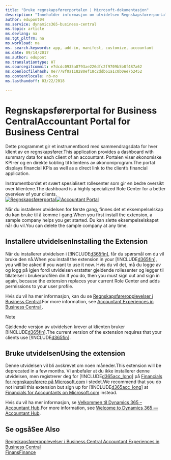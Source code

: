 ```yaml
---
title: "Bruke regnskapsførerportalen | Microsoft-dokumentasjon"
description: "Inneholder informasjon om utvidelsen Regnskapsførerportal."
author: edupont04
ms.service: dynamics365-business-central
ms.topic: article
ms.devlang: na
ms.tgt_pltfrm: na
ms.workload: na
ms. search.keywords: app, add-in, manifest, customize, accountant
ms.date: 09/14/2017
ms.author: edupont
ms.translationtype: HT
ms.sourcegitcommit: e7dcdc0935a8793ae226dfc2f9709b5b8f487a62
ms.openlocfilehash: 0e7778f0a118280ef18c2ddb61a1c0b0ee7b2452
ms.contentlocale: nb-no
ms.lasthandoff: 03/22/2018

---
```

# <a name="accountant-portal-for-business-central"></a><span data-ttu-id="7ed47-103">Regnskapsførerportal for Business Central</span><span class="sxs-lookup"><span data-stu-id="7ed47-103">Accountant Portal for Business Central</span></span>
<span data-ttu-id="7ed47-104">Dette programmet gir et instrumentbord med sammendragsdata for hver klient av en regnskapsfører.</span><span class="sxs-lookup"><span data-stu-id="7ed47-104">This application provides a dashboard with summary data for each client of an accountant.</span></span> <span data-ttu-id="7ed47-105">Portalen viser økonomiske KPI-er og en direkte kobling til klientens av økonomiprogram.</span><span class="sxs-lookup"><span data-stu-id="7ed47-105">The portal displays financial KPIs as well as a direct link to the client’s financial application.</span></span>  

<span data-ttu-id="7ed47-106">Instrumentbordet et svært spesialisert rollesenter som gir en bedre oversikt over klientene.</span><span class="sxs-lookup"><span data-stu-id="7ed47-106">The dashboard is a highly specialized Role Center for a better overview of your clients.</span></span>  
<span data-ttu-id="7ed47-107">[![Regnskapsførerportal](./media/ui-extensions-accportal/accountant-portal.png)](https://go.microsoft.com/fwlink/?linkid=851257)</span><span class="sxs-lookup"><span data-stu-id="7ed47-107">[![Accountant Portal](./media/ui-extensions-accportal/accountant-portal.png)](https://go.microsoft.com/fwlink/?linkid=851257)</span></span>

<span data-ttu-id="7ed47-108">Når du installerer utvidelsen for første gang, finnes det et eksempelselskap du kan bruke til å komme i gang.</span><span class="sxs-lookup"><span data-stu-id="7ed47-108">When you first install the extension, a sample company helps you get started.</span></span> <span data-ttu-id="7ed47-109">Du kan slette eksempelselskapet når du vil.</span><span class="sxs-lookup"><span data-stu-id="7ed47-109">You can delete the sample company at any time.</span></span>  

## <a name="installing-the-extension"></a><span data-ttu-id="7ed47-110">Installere utvidelsen</span><span class="sxs-lookup"><span data-stu-id="7ed47-110">Installing the Extension</span></span>
<span data-ttu-id="7ed47-111">Når du installerer utvidelsen i [!INCLUDE[d365fin](includes/d365fin_md.md)], får du spørsmål om du vil bruke den nå.</span><span class="sxs-lookup"><span data-stu-id="7ed47-111">When you install the extension in your [!INCLUDE[d365fin](includes/d365fin_md.md)], you will be asked if you want to use it now.</span></span> <span data-ttu-id="7ed47-112">Hvis du vil det, må du logge av og logg på igjen fordi utvidelsen erstatter gjeldende rollesenter og legger til tillatelser i brukerprofilen din.</span><span class="sxs-lookup"><span data-stu-id="7ed47-112">If you do, then you must sign out and sign in again, because the extension replaces your current Role Center and adds permissions to your user profile.</span></span>  

<span data-ttu-id="7ed47-113">Hvis du vil ha mer informasjon, kan du se [Regnskapsføreropplevelser i Business Central](finance-accounting.md).</span><span class="sxs-lookup"><span data-stu-id="7ed47-113">For more information, see [Accountant Experiences in Business Central ](finance-accounting.md).</span></span>  

> [!NOTE]  
>  <span data-ttu-id="7ed47-114">Gjeldende versjon av utvidelsen krever at klienten bruker [!INCLUDE[d365fin](includes/d365fin_md.md)].</span><span class="sxs-lookup"><span data-stu-id="7ed47-114">The current version of the extension requires that your clients use [!INCLUDE[d365fin](includes/d365fin_md.md)].</span></span>  

## <a name="using-the-extension"></a><span data-ttu-id="7ed47-115">Bruke utvidelsen</span><span class="sxs-lookup"><span data-stu-id="7ed47-115">Using the extension</span></span>
<span data-ttu-id="7ed47-116">Denne utvidelsen vil bli avskrevet om noen måneder.</span><span class="sxs-lookup"><span data-stu-id="7ed47-116">This extension will be deprecated in a few months.</span></span> <span data-ttu-id="7ed47-117">Vi anbefaler at du ikke installerer denne utvidelsen, men registrerer deg for [!INCLUDE[d365acc_long](includes/d365acc_long_md.md)] på [Financials for regnskapsførere på Microsoft.com](https://www.microsoft.com/en-us/dynamics365/financial-insights-for-accountants) i stedet.</span><span class="sxs-lookup"><span data-stu-id="7ed47-117">We recommend that you do not install this extension but sign up for [!INCLUDE[d365acc_long](includes/d365acc_long_md.md)] at [Financials for Accountants on Microsoft.com](https://www.microsoft.com/en-us/dynamics365/financial-insights-for-accountants) instead.</span></span>

<span data-ttu-id="7ed47-118">Hvis du vil ha mer informasjon, se [Velkommen til Dynamics 365 – Accountant Hub](/dynamics365/accountants/index).</span><span class="sxs-lookup"><span data-stu-id="7ed47-118">For more information, see [Welcome to Dynamics 365 — Accountant Hub](/dynamics365/accountants/index).</span></span>  

## <a name="see-also"></a><span data-ttu-id="7ed47-119">Se også</span><span class="sxs-lookup"><span data-stu-id="7ed47-119">See Also</span></span>
[<span data-ttu-id="7ed47-120">Regnskapsføreropplevelser i Business Central </span><span class="sxs-lookup"><span data-stu-id="7ed47-120">Accountant Experiences in Business Central </span></span>](finance-accounting.md)  
[<span data-ttu-id="7ed47-121">Finans</span><span class="sxs-lookup"><span data-stu-id="7ed47-121">Finance</span></span>](finance.md)  

